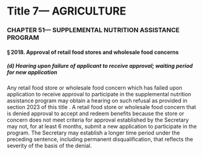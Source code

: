 
# Title 7— AGRICULTURE
### CHAPTER 51— SUPPLEMENTAL NUTRITION ASSISTANCE PROGRAM
#### § 2018. Approval of retail food stores and wholesale food concerns
##### (d) Hearing upon failure of applicant to receive approval; waiting period for new application

Any retail food store or wholesale food concern which has failed upon application to receive approval to participate in the supplemental nutrition assistance program may obtain a hearing on such refusal as provided in section 2023 of this title . A retail food store or wholesale food concern that is denied approval to accept and redeem benefits because the store or concern does not meet criteria for approval established by the Secretary may not, for at least 6 months, submit a new application to participate in the program. The Secretary may establish a longer time period under the preceding sentence, including permanent disqualification, that reflects the severity of the basis of the denial.
